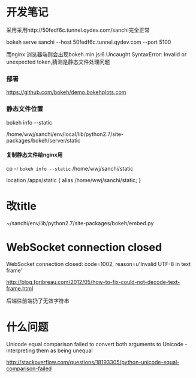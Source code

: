 # 开发笔记
采用采用http://50fedf6c.tunnel.qydev.com/sanchi完全正常

bokeh serve  sanchi --host 50fedf6c.tunnel.qydev.com --port 5100

而nginx 浏览器端则会出现bokeh.min.js:6 Uncaught SyntaxError: Invalid or unexpected token,猜测是静态文件处理问题


### 部署
https://github.com/bokeh/demo.bokehplots.com

### 静态文件位置
bokeh info --static

/home/wwj/sanchi/env/local/lib/python2.7/site-packages/bokeh/server/static

#### 复制静态文件给nginx用
cp -r `bokeh info --static` /home/wwj/sanchi/static


location /apps/static {
	        alias /home/wwj/sanchi/static;
}


# 改title
~/sanchi/env/lib/python2.7/site-packages/bokeh/embed.py

# WebSocket connection closed
WebSocket connection closed: code=1002, reason=u'Invalid UTF-8 in text frame'

http://blog.fgribreau.com/2012/05/how-to-fix-could-not-decode-text-frame.html

后端往前端扔了无效字符串

# 什么问题
Unicode equal comparison failed to convert both arguments to Unicode - interpreting them as being unequal

http://stackoverflow.com/questions/18193305/python-unicode-equal-comparison-failed